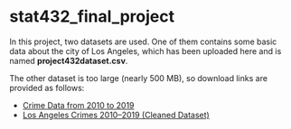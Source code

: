 # stat432_final_project
In this project, two datasets are used. One of them contains some basic data about the city of Los Angeles, which has been uploaded here and is named **project432dataset.csv**.

The other dataset is too large (nearly 500 MB), so download links are provided as follows:  
- [Crime Data from 2010 to 2019](https://catalog.data.gov/dataset/crime-data-from-2010-to-2019)  
- [Los Angeles Crimes 2010–2019 (Cleaned Dataset)](https://www.kaggle.com/datasets/stefanoskypritidis/los-angeles-crimes-201019-cleaned-datased)
